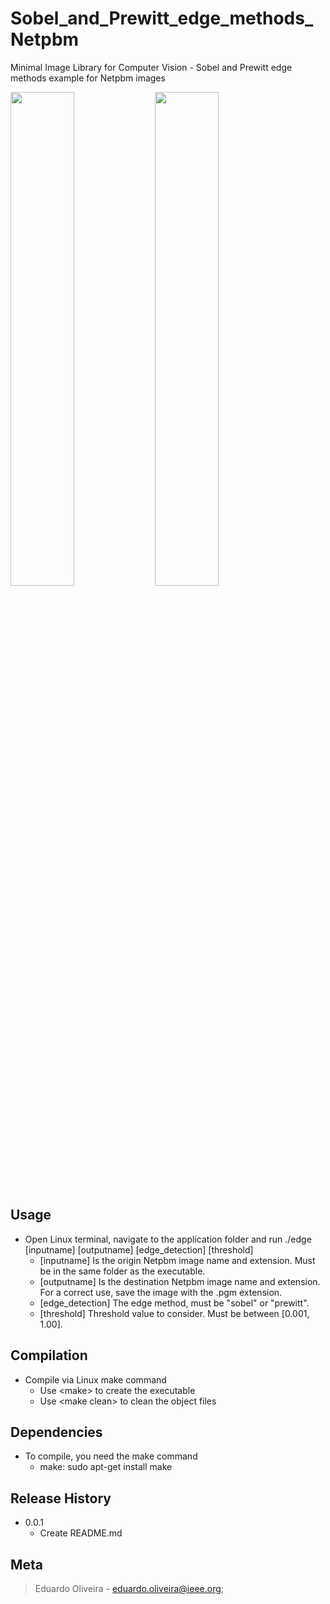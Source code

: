 # Sobel_and_Prewitt_edge_methods_Netpbm
Minimal Image Library for Computer Vision - Sobel and Prewitt edge methods example for Netpbm images

<img src="https://user-images.githubusercontent.com/49571967/87052481-bf138880-c1f8-11ea-9224-a76cc4cbab88.jpg" width="45%"></img> 
<img src="https://user-images.githubusercontent.com/49571967/87052478-bde25b80-c1f8-11ea-9d52-4778ca699e80.jpg" width="45%"></img> 

## Usage
* Open Linux terminal, navigate to the application folder and run ./edge \[inputname] \[outputname] \[edge_detection] \[threshold]
    * \[inputname] Is the origin Netpbm image name and extension. Must be in the same folder as the executable.
    * \[outputname] Is the destination Netpbm image name and extension. For a correct use, save the image with the .pgm extension.
    * \[edge_detection] The edge method, must be \"sobel\" or \"prewitt\".
    * \[threshold] Threshold value to consider. Must be between \[0.001, 1.00\].
    
## Compilation
* Compile via Linux make command
    * Use \<make\> to create the executable
    * Use \<make clean\> to clean the object files
    
## Dependencies
* To compile, you need the make command
    * make: sudo apt-get install make

## Release History
* 0.0.1
    * Create README.md
 
## Meta
> Eduardo Oliveira - eduardo.oliveira@ieee.org;

